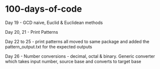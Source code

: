 # 100-days-of-code
 Day 19 - GCD naive, Euclid & Euclidean methods
 
 Day 20, 21 - Print Patterns 
 
 Day 22 to 25 - print patterns all moved to same package and added the pattern_output.txt for the expected outputs
 
 Day 26 - Number conversions - decimal, octal & binary. Generic converter which takes input number, source base and converts to target base
